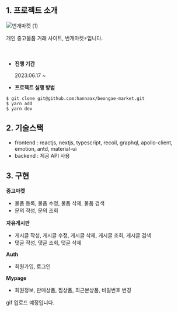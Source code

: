 ## 1. 프로젝트 소개

![번개마켓 (1)](https://github.com/hannaax/beongae-market/assets/111215320/360285bb-d565-4eac-b872-8d3950e672dc)

개인 중고물품 거래 사이트, 번개마켓⚡입니다.

<br>

- **진행 기간**
    
    2023.06.17 ~
    
- **프로젝트 실행 방법**

```
$ git clone git@github.com:hannaax/beongae-market.git
$ yarn add
$ yarn dev
```

## 2. 기술스택

- frontend : reactjs, nextjs, typescript, recoil, graphql, apollo-client, emotion, antd, material-ui
- backend : 제공 API 사용

## 3. 구현

**중고마켓**

- 물품 등록, 물품 수정, 물품 삭제, 물품 검색
- 문의 작성, 문의 조회

**자유게시판**

- 게시글 작성, 게시글 수정, 게시글 삭제, 게시글 조회, 게시글 검색
- 댓글 작성, 댓글 조회, 댓글 삭제

**Auth**

- 회원가입, 로그인

**Mypage**

- 회원정보, 판매상품, 찜상품, 최근본상품, 비밀번호 변경

gif 업로드 예정입니다.

